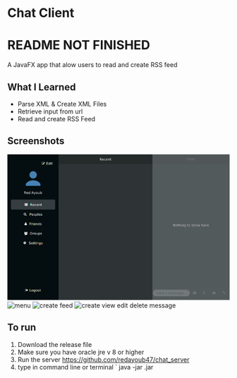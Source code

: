 # Chat Client
# README NOT FINISHED
A JavaFX app that alow users to read and create RSS feed



## What I Learned
- Parse XML & Create XML Files
- Retrieve input from url
- Read and create RSS Feed

## Screenshots 
![main_view](screenshots/main_view.png)
![menu](screenshots/menu.png)
![create feed](screenshots/create_feed.png)
![create view edit delete message](screenshots/create_view_edit_delete_message.png)

## To run
1. Download the release file  
2. Make sure you have oracle jre v 8 or higher
3. Run the server https://github.com/redayoub47/chat_server
3. type in command line or terminal ` java -jar <filename>.jar 
